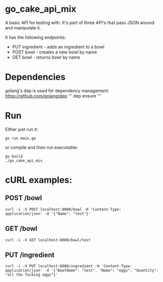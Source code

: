 # go_cake_api_mix
A basic API for testing with.
It's part of three API's that pass JSON around and manipulate it.

It has the following endpoints:

* PUT ingredient - adds an ingredient to a bowl
* POST bowl - creates a new bowl by name
* GET bowl - returns bowl by name

# Dependencies
golang's dep is used for dependency management:
https://github.com/golang/dep
'''
dep ensure
'''

# Run
Either just run it:
```
go run main.go
```

or compile and then run executable:
```
go build
./go_cake_api_mix
```

# cURL examples:
## POST /bowl
```
curl -i -X POST localhost:8000/bowl -H 'Content-Type: application/json' -d '{"Name": "test"}'
```

## GET /bowl
```
curl -i -X GET localhost:8000/bowl/test
```

## PUT /ingredient
```
curl -i -X PUT localhost:8000/ingredient -H 'Content-Type: application/json' -d '{"BowlName": "test", "Name": "eggs", "Quantity": "all the fucking eggs"}'
```
